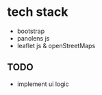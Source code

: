 # tech stack

- bootstrap
- panolens js
- leaflet js & openStreetMaps

## TODO
- implement ui logic
